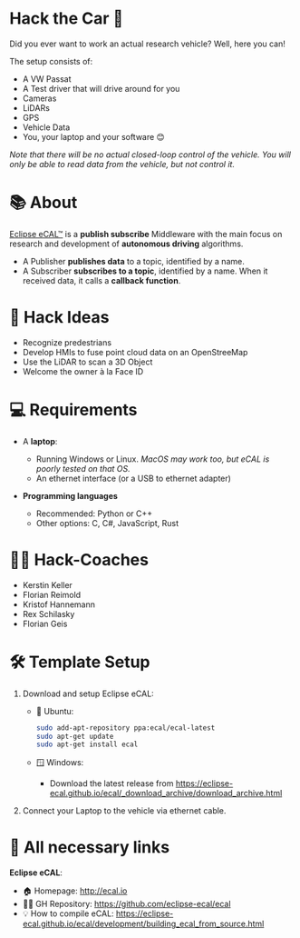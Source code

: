 # Hack the Car 🚗

Did you ever want to work an actual research vehicle? Well, here you can!

The setup consists of:

- A VW Passat
- A Test driver that will drive around for you
- Cameras
- LiDARs
- GPS
- Vehicle Data
- You, your laptop and your software 😊

_Note that there will be no actual closed-loop control of the vehicle. You will only be able to read data from the vehicle, but not control it._

# 📚 About

[Eclipse eCAL™](http://ecal.io) is a **publish subscribe** Middleware with the main focus on research and development of **autonomous driving** algorithms.

- A Publisher **publishes data** to a topic, identified by a name.
- A Subscriber **subscribes to a topic**, identified by a name. When it received data, it calls a **callback function**.

# 👾 Hack Ideas

- Recognize predestrians
- Develop HMIs to fuse point cloud data on an OpenStreeMap
- Use the LiDAR to scan a 3D Object
- Welcome the owner à la Face ID

# 💻 Requirements

- A **laptop**:
    - Running Windows or Linux.
      _MacOS may work too, but eCAL is poorly tested on that OS._
    - An ethernet interface (or a USB to ethernet adapter)

- **Programming languages**
    - Recommended: Python or C++
    - Other options: C, C#, JavaScript, Rust

# 👨‍🏫 Hack-Coaches

- Kerstin Keller
- Florian Reimold
- Kristof Hannemann
- Rex Schilasky
- Florian Geis

# 🛠 Template Setup

1. Download and setup Eclipse eCAL:
    - 🐧 Ubuntu:
        ```bash
        sudo add-apt-repository ppa:ecal/ecal-latest
        sudo apt-get update
        sudo apt-get install ecal
        ```

    - 🪟 Windows:
        - Download the latest release from https://eclipse-ecal.github.io/ecal/_download_archive/download_archive.html

2. Connect your Laptop to the vehicle via ethernet cable.

# 👀 All necessary links

**Eclipse eCAL**:
- 🏠 Homepage: http://ecal.io
- 👨‍💻 GH Repository: https://github.com/eclipse-ecal/ecal
- 💡 How to compile eCAL: https://eclipse-ecal.github.io/ecal/development/building_ecal_from_source.html
